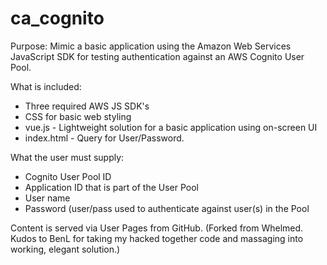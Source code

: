 # ca_cognito
Purpose: Mimic a basic application using the Amazon Web Services JavaScript SDK for testing authentication against an
AWS Cognito User Pool.

What is included:
- Three required AWS JS SDK's
- CSS for basic web styling
- vue.js - Lightweight solution for a basic application using on-screen UI
- index.html - Query for User/Password. 

What the user must supply:
- Cognito User Pool ID
- Application ID that is part of the User Pool
- User name
- Password (user/pass used to authenticate against user(s) in the Pool

Content is served via User Pages from GitHub. (Forked from Whelmed. Kudos to BenL for taking my hacked together code and 
massaging into working, elegant solution.)
